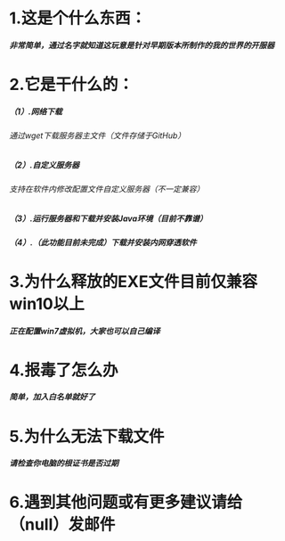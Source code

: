 # 1.这是个什么东西：

##### 非常简单，通过名字就知道这玩意是针对早期版本所制作的我的世界的开服器

# 2.它是干什么的：

##### （1）.网络下载

###### 通过wget下载服务器主文件（文件存储于GitHub）

##### （2）.自定义服务器

###### 支持在软件内修改配置文件自定义服务器（不一定兼容）

##### （3）.运行服务器和下载并安装Java环境（目前不靠谱）

##### （4）.（此功能目前未完成）下载并安装内网穿透软件

# 3.为什么释放的EXE文件目前仅兼容win10以上

##### 正在配置win7虚拟机，大家也可以自己编译

# 4.报毒了怎么办

##### 简单，加入白名单就好了

# 5.为什么无法下载文件

##### 请检查你电脑的根证书是否过期

# 6.遇到其他问题或有更多建议请给（null）发邮件

